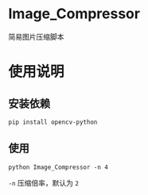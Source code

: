 # Image_Compressor
简易图片压缩脚本
# 使用说明
## 安装依赖
```
pip install opencv-python
```
## 使用
```
python Image_Compressor -n 4
```
`-n` 压缩倍率，默认为 `2` 
